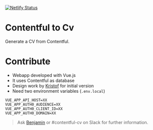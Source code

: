[![Netlify Status](https://api.netlify.com/api/v1/badges/aac22954-c1be-47f2-9cba-10bce3d64c74/deploy-status)](https://app.netlify.com/sites/pse-contentful-cv/deploys)

# Contentful to Cv

Generate a CV from Contentful.

# Contribute

- Webapp developed with Vue.js
- It uses Contentful as database
- Design work by [Kristof](https://github.com/kristofkerninon) for initial version
- Need two environment variables (`.env.local`)

```
VUE_APP_API_HOST=XX
VUE_APP_AUTH0_AUDIENCE=XX
VUE_APP_AUTH0_CLIENT_ID=XX
VUE_APP_AUTH0_DOMAIN=XX
```

> Ask [Benjamin](https://github.com/blacroix) or #contentful-cv on Slack for further information.
